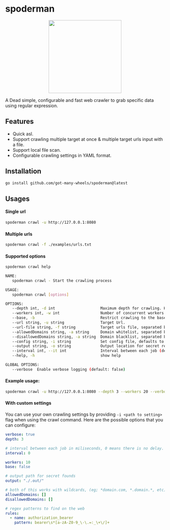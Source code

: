 # spoderman

<p align="center">
    <img height="230" src="https://art.pixilart.com/c60c6f8f7dfd0c1.png">
</p>

A Dead simple, configurable and fast web crawler to grab specific data using regular expression.

## Features

- Quick asl.
- Support crawling multiple target at once & multiple target urls input with a file.
- Support local file scan.
- Configurable crawling settings in YAML format.

## Installation

```bash
go install github.com/got-many-wheels/spoderman@latest
```

## Usages

#### Single url

```bash
spoderman crawl -u http://127.0.0.1:8080
```

#### Multiple urls

```bash
spoderman crawl -f ./examples/urls.txt
```

#### Supported options

```bash
spoderman crawl help

NAME:
   spoderman crawl - Start the crawling process

USAGE:
   spoderman crawl [options]

OPTIONS:
   --depth int, -d int                    Maximum depth for crawling. Higher values crawl deeper into link trees. (default: 2)
   --workers int, -w int                  Number of concurrent workers to crawl URLs in parallel. (default: 10)
   --base, -b                             Restrict crawling to the base domain only. (default: false)
   --url string, -u string                Target Url.
   --url-file string, -f string           Target urls file, separated by line break.
   --allowedDomains string, -a string     Domain whitelist, separated by commas.
   --disallowedDomains string, -a string  Domain blacklist, separated by commas.
   --config string, -i string             Set config file, defaults to set flag values or empty
   --output string, -o string             Output location for secret results.
   --interval int, --it int               Interval between each job (default: 0)
   --help, -h                             show help

GLOBAL OPTIONS:
   --verbose  Enable verbose logging (default: false)
```

#### Example usage:

```bash
spoderman crawl -u http://127.0.0.1:8080 --depth 3 --workers 20 --verbose --base
```

#### With custom settings

You can use your own crawling settings by providing `-i <path to setting>` flag when using the crawl command. Here are the possible options that you can configure:

```yaml
verbose: true
depth: 3

# interval between each job in miliseconds, 0 means there is no delay.
interval: 0

workers: 10
base: false

# output path for secret founds
output: "./.out/"

# both of this works with wildcards, (eg; *domain.com, *.domain.*, etc)
allowedDomains: []
disallowedDomains: []

# regex patterns to find on the web
rules:
  - name: authorization_bearer
    pattern: bearer\s*[a-zA-Z0-9_\-\.=:_\+\/]+
```
